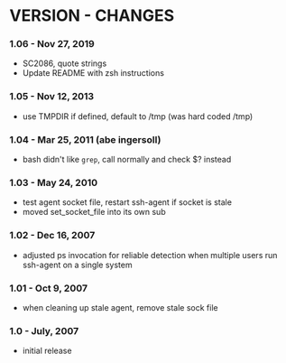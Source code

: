 
# VERSION - CHANGES

### 1.06 - Nov 27, 2019

* SC2086, quote strings
* Update README with zsh instructions

### 1.05 - Nov 12, 2013

* use TMPDIR if defined, default to /tmp (was hard coded /tmp)

### 1.04 - Mar 25, 2011 (abe ingersoll)

* bash didn't like `grep`, call normally and check $? instead

### 1.03 - May 24, 2010

* test agent socket file, restart ssh-agent if socket is stale
* moved set_socket_file into its own sub

### 1.02 - Dec 16, 2007

* adjusted ps invocation for reliable detection when multiple users run ssh-agent on a single system

### 1.01 - Oct 9, 2007

* when cleaning up stale agent, remove stale sock file

### 1.0 - July, 2007

* initial release

